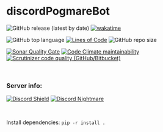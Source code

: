 # discordPogmareBot

![GitHub release (latest by date)](https://img.shields.io/github/v/release/BonHowi/discordPogmareBot)
[![wakatime](https://wakatime.com/badge/github/BonHowi/discordPogmareBot.svg)](https://wakatime.com/badge/github/BonHowi/discordPogmareBot)

![GitHub top language](https://img.shields.io/github/languages/top/BonHowi/discordPogmareBot) 
[![Lines of Code](https://tokei.rs/b1/github/BonHowi/discordPogmareBot?category=code)](https://github.com/BonHowi/discordPogmareBot)
![GitHub repo size](https://img.shields.io/github/repo-size/BonHowi/discordPogmareBot)

[![Sonar Quality Gate](https://img.shields.io/sonar/quality_gate/BonHowi_discordPogmareBot?server=https%3A%2F%2Fsonarcloud.io)](https://sonarcloud.io/dashboard?id=BonHowi_discordPogmareBot)
[![Code Climate maintainability](https://img.shields.io/codeclimate/maintainability/BonHowi/discordPogmareBot)](https://codeclimate.com/github/BonHowi/discordPogmareBot/maintainability)
[![Scrutinizer code quality (GitHub/Bitbucket)](https://img.shields.io/scrutinizer/quality/g/BonHowi/discordPogmareBot)](https://scrutinizer-ci.com/g/BonHowi/discordPogmareBot/reports/)



<br />

### Server info:   
[![Discord Shield](https://discord.com/api/guilds/871434324023599155/widget.png?style=shield)](https://discord.gg/Kt35Jtc5nT)
[![Discord Nightmare](https://img.shields.io/badge/Nightmare%20killed-no-red)](https://discord.gg/Kt35Jtc5nT)

<br />

 
Install dependencies:
`pip -r install .`

